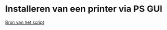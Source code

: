 # Installeren van een printer via PS GUI

[Bron van het script](https://lazyadmin.nl/powershell/powershell-gui-howto-get-started/)